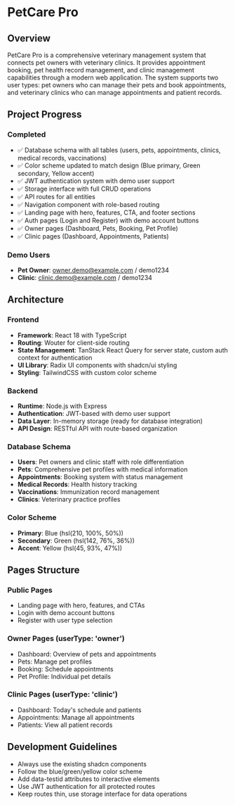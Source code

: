 # PetCare Pro

## Overview

PetCare Pro is a comprehensive veterinary management system that connects pet owners with veterinary clinics. It provides appointment booking, pet health record management, and clinic management capabilities through a modern web application. The system supports two user types: pet owners who can manage their pets and book appointments, and veterinary clinics who can manage appointments and patient records.

## Project Progress

### Completed
- ✅ Database schema with all tables (users, pets, appointments, clinics, medical records, vaccinations)
- ✅ Color scheme updated to match design (Blue primary, Green secondary, Yellow accent)
- ✅ JWT authentication system with demo user support
- ✅ Storage interface with full CRUD operations
- ✅ API routes for all entities
- ✅ Navigation component with role-based routing
- ✅ Landing page with hero, features, CTA, and footer sections
- ✅ Auth pages (Login and Register) with demo account buttons
- ✅ Owner pages (Dashboard, Pets, Booking, Pet Profile)
- ✅ Clinic pages (Dashboard, Appointments, Patients)

### Demo Users
- **Pet Owner**: owner.demo@example.com / demo1234
- **Clinic**: clinic.demo@example.com / demo1234

## Architecture

### Frontend
- **Framework**: React 18 with TypeScript
- **Routing**: Wouter for client-side routing
- **State Management**: TanStack React Query for server state, custom auth context for authentication
- **UI Library**: Radix UI components with shadcn/ui styling
- **Styling**: TailwindCSS with custom color scheme

### Backend
- **Runtime**: Node.js with Express
- **Authentication**: JWT-based with demo user support
- **Data Layer**: In-memory storage (ready for database integration)
- **API Design**: RESTful API with route-based organization

### Database Schema
- **Users**: Pet owners and clinic staff with role differentiation
- **Pets**: Comprehensive pet profiles with medical information
- **Appointments**: Booking system with status management
- **Medical Records**: Health history tracking
- **Vaccinations**: Immunization record management
- **Clinics**: Veterinary practice profiles

### Color Scheme
- **Primary**: Blue (hsl(210, 100%, 50%))
- **Secondary**: Green (hsl(142, 76%, 36%))
- **Accent**: Yellow (hsl(45, 93%, 47%))

## Pages Structure

### Public Pages
- Landing page with hero, features, and CTAs
- Login with demo account buttons
- Register with user type selection

### Owner Pages (userType: 'owner')
- Dashboard: Overview of pets and appointments
- Pets: Manage pet profiles
- Booking: Schedule appointments
- Pet Profile: Individual pet details

### Clinic Pages (userType: 'clinic')
- Dashboard: Today's schedule and patients
- Appointments: Manage all appointments
- Patients: View all patient records

## Development Guidelines

- Always use the existing shadcn components
- Follow the blue/green/yellow color scheme
- Add data-testid attributes to interactive elements
- Use JWT authentication for all protected routes
- Keep routes thin, use storage interface for data operations
